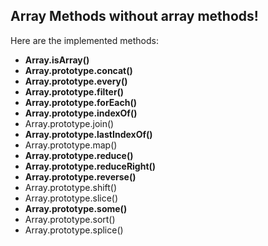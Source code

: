 ## Array Methods without array methods!

Here are the implemented methods:

- **Array.isArray()**
- **Array.prototype.concat()**
- **Array.prototype.every()**
- **Array.prototype.filter()**
- **Array.prototype.forEach()**
- **Array.prototype.indexOf()**
- Array.prototype.join()
- **Array.prototype.lastIndexOf()**
- Array.prototype.map()
- **Array.prototype.reduce()**
- **Array.prototype.reduceRight()**
- **Array.prototype.reverse()**
- Array.prototype.shift()
- Array.prototype.slice()
- **Array.prototype.some()**
- Array.prototype.sort()
- Array.prototype.splice()